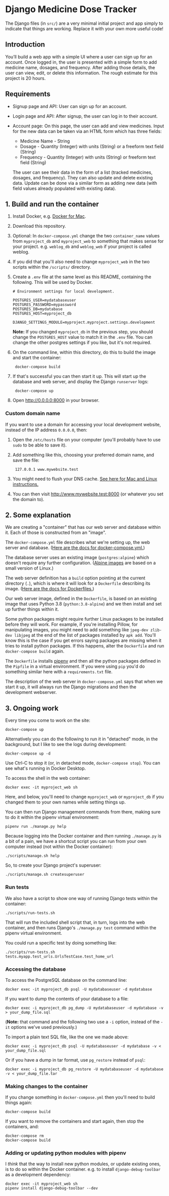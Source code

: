 # Django Medicine Dose Tracker

The Django files (in `src/`) are a very minimal initial project and app
simply to indicate that things are working. Replace it with your own more
useful code!

## Introduction
You’ll build a web app with a simple UI where a user can sign up for an account. Once logged in, the user is presented with a simple form to add medicine name, dosages, and frequency. After adding those details, the user can view, edit, or delete this information. The rough estimate for this project is 20 hours.

## Requirements
- Signup page and API: User can sign up for an account.
- Login page and API: After signup, the user can log in to their account.
- Account page: On this page, the user can add and view medicines.
    Input for the new data can be taken via an HTML form which has three fields:
    - Medicine Name - String
    - Dosage - Quantity (Integer) with units (String) or a freeform text field (String)
    - Frequency - Quantity (Integer) with units (String) or freeform text field (String)

    The user can see their data in the form of a list (tracked medicines, dosages, and frequency). They can also update and delete existing data. Update can be done via a similar form as adding new data (with field values already populated with existing data).


## 1. Build and run the container

1. Install Docker, e.g. [Docker for Mac](https://docs.docker.com/docker-for-mac/install/).

2. Download this repository.

3. Optional: In `docker-compose.yml` change the two `container_name` values from `myproject_db` and `myproject_web` to something that makes sense for your project. e.g. `weblog_db` and `weblog_web` if your project is called weblog.

4. If you did that you'll also need to change `myproject_web` in the two scripts within the `/scripts/` directory.

5. Create a `.env` file at the same level as this README, containing the following. This will be used by Docker.

    ```
    # Environment settings for local development.

    POSTGRES_USER=mydatabaseuser
    POSTGRES_PASSWORD=mypassword
    POSTGRES_DB=mydatabase
    POSTGRES_HOST=myproject_db

    DJANGO_SETTINGS_MODULE=myproject.myproject.settings.development
    ```

    **Note:** If you changed `myproject_db` in the previous step, you should change the `POSTGRES_HOST` value to match it in the `.env` file. You can change the other postgres settings if you like, but it's not required.

6. On the command line, within this directory, do this to build the image and
   start the container:

        docker-compose build

7. If that's successful you can then start it up. This will start up the database and web server, and display the Django `runserver` logs:

        docker-compose up

8. Open http://0.0.0.0:8000 in your browser.


### Custom domain name

If you want to use a domain for accessing your local development website, instead of the IP address `0.0.0.0`, then:

1. Open the `/etc/hosts` file on your computer (you'll probably have to use `sudo` to be able to save it).

2. Add something like this, choosing your preferred domain name, and save the file:

        127.0.0.1 www.mywebsite.test

3. You might need to flush your DNS cache. [See here for Mac and Linux instructions.](https://help.dreamhost.com/hc/en-us/articles/214981288-Flushing-your-DNS-cache-in-Mac-OS-X-and-Linux)

4. You can then visit http://www.mywebsite.test:8000 (or whatever you set the domain to).


## 2. Some explanation

We are creating a "container" that has our web server and database within it. Each of those is constructed from an "image".

The `docker-compose.yml` file describes what we're setting up, the web server and database. ([Here are the docs for docker-compose.yml.](https://docs.docker.com/compose/compose-file/compose-file-v3/))

The database server uses an existing image (`postgres:alpine`) which doesn't require any further configuration. ([Alpine images](https://hub.docker.com/_/alpine) are based on a small version of Linux.)

The web server definition has a `build` option pointing at the current directory (`.`), which is where it will look for a `Dockerfile` describing its image. ([Here are the docs for Dockerfiles.](https://docs.docker.com/engine/reference/builder/))

Our web server image, defined in the `Dockerfile`, is based on an existing image that uses Python 3.8 (`python:3.8-alpine`) and we then install and set up further things within it.

Some python packages might require further Linux packages to be installed before they will work. For example, if you're installing Pillow, for manipulating images, you might need to add something like `jpeg-dev zlib-dev libjpeg` at the end of the list of packages installed by `apk add`. You'll know this is the case if you get errors saying packages are missing when it tries to install python packages. If this happens, alter the `Dockerfile` and run `docker-compose build` again.

The `Dockerfile` installs [pipenv](https://pipenv.readthedocs.io/en/latest/) and then all the python packages defined in the `Pipfile` in a virtual environment. If you were using `pip` you'd do something similar here with a `requirements.txt` file.

The description of the web server in `docker-compose.yml` says that when we start it up, it will always run the Django migrations and then the development webserver.


## 3. Ongoing work

Every time you come to work on the site:

    docker-compose up

Alternatively you can do the following to run it in "detached" mode, in the background, but I like to see the logs during development:

    docker-compose up -d

Use Ctrl-C to stop it (or, in detached mode, `docker-compose stop`). You can see what's running in Docker Desktop.

To access the shell in the web container:

    docker exec -it myproject_web sh

Here, and below, you'll need to change `myproject_web` or `myproject_db` if you changed them to your own names while setting things up.

You can then run Django management commands from there, making sure to do it within the pipenv virtual environment:

    pipenv run ./manage.py help

Because logging into the Docker container and *then* running `./manage.py` is a bit of a pain, we have a shortcut script you can run from your own computer instead (not within the Docker container):

    ./scripts/manage.sh help

So, to create your Django project's superuser:

    ./scripts/manage.sh createsuperuser

### Run tests

We also have a script to show one way of running Django tests within the container:

    ./scripts/run-tests.sh

That will run the included shell script that, in turn, logs into the web container, and then runs Django's `./manage.py test` command within the pipenv virtual environment.

You could run a specific test by doing something like:

    ./scripts/run-tests.sh tests.myapp.test_urls.UrlsTestCase.test_home_url

### Accessing the database

To access the PostgreSQL database on the command line:

    docker exec -it myproject_db psql -U mydatabaseuser -d mydatabase

If you want to dump the contents of your database to a file:

    docker exec -i myproject_db pg_dump -U mydatabaseuser -d mydatabase -v > your_dump_file.sql

(**Note:** that command and the following two use a `-i` option, instead of the `-it` options we've used previously.)

To import a plain text SQL file, like the one we made above:

    docker exec -i myproject_db psql -U mydatabaseuser -d mydatabase -v < your_dump_file.sql

Or if you have a dump in tar format, use `pg_restore` instead of `psql`:

    docker exec -i myproject_db pg_restore -U mydatabaseuser -d mydatabase -v < your_dump_file.tar

### Making changes to the container

If you change something in `docker-compose.yml` then you'll need to build
things again:

    docker-compose build

If you want to remove the containers and start again, then stop the containers, and:

    docker-compose rm
    docker-compose build

### Adding or updating python modules with pipenv

I *think* that the way to install new python modules, or update existing ones, is to do so within the Docker container. e.g. to install `django-debug-toolbar` as a development dependency:

    docker exec -it myproject_web sh
    pipenv install django-debug-toolbar --dev